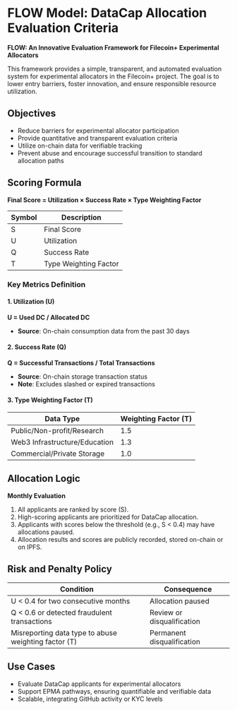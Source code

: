 # FLOW Model: DataCap Allocation Evaluation Criteria

**FLOW: An Innovative Evaluation Framework for Filecoin+ Experimental Allocators**

This framework provides a simple, transparent, and automated evaluation system for experimental allocators in the Filecoin+ project. The goal is to lower entry barriers, foster innovation, and ensure responsible resource utilization.

## Objectives

- Reduce barriers for experimental allocator participation
- Provide quantitative and transparent evaluation criteria
- Utilize on-chain data for verifiable tracking
- Prevent abuse and encourage successful transition to standard allocation paths

## Scoring Formula

**Final Score = Utilization × Success Rate × Type Weighting Factor**

| Symbol | Description |
| --- | --- |
| S | Final Score |
| U | Utilization |
| Q | Success Rate |
| T | Type Weighting Factor |

### Key Metrics Definition

#### 1. Utilization (U)

**U = Used DC / Allocated DC**

- **Source**: On-chain consumption data from the past 30 days

#### 2. Success Rate (Q)

**Q = Successful Transactions / Total Transactions**

- **Source**: On-chain storage transaction status
- **Note**: Excludes slashed or expired transactions

#### 3. Type Weighting Factor (T)

| Data Type | Weighting Factor (T) |
| --- | --- |
| Public/Non-profit/Research | 1.5 |
| Web3 Infrastructure/Education | 1.3 |
| Commercial/Private Storage | 1.0 |

## Allocation Logic

**Monthly Evaluation**

1. All applicants are ranked by score (S).
2. High-scoring applicants are prioritized for DataCap allocation.
3. Applicants with scores below the threshold (e.g., S &lt; 0.4) may have allocations paused.
4. Allocation results and scores are publicly recorded, stored on-chain or on IPFS.

## Risk and Penalty Policy

| Condition | Consequence |
| --- | --- |
| U &lt; 0.4 for two consecutive months | Allocation paused |
| Q &lt; 0.6 or detected fraudulent transactions | Review or disqualification |
| Misreporting data type to abuse weighting factor (T) | Permanent disqualification |

## Use Cases

- Evaluate DataCap applicants for experimental allocators
- Support EPMA pathways, ensuring quantifiable and verifiable data
- Scalable, integrating GitHub activity or KYC levels
